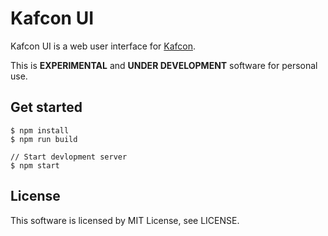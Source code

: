# Kafcon UI

Kafcon UI is a web user interface for [Kafcon](https://github.com/kemuridama/kafcon).

This is **EXPERIMENTAL** and **UNDER DEVELOPMENT** software for personal use.

## Get started

```
$ npm install
$ npm run build

// Start devlopment server
$ npm start
```

## License

This software is licensed by MIT License, see LICENSE.